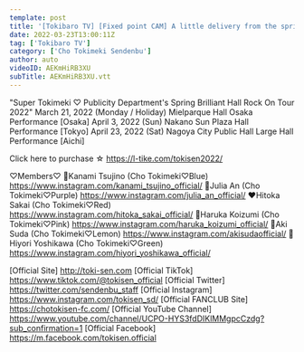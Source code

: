 ```yaml
---
template: post
title: '[Tokibaro TV] [Fixed point CAM] A little delivery from the spring hall tour site in Osaka / epi.167'
date: 2022-03-23T13:00:11Z
tag: ['Tokibaro TV']
category: ['Cho Tokimeki Sendenbu']
author: auto 
videoID: AEKmHiRB3XU
subTitle: AEKmHiRB3XU.vtt
---
```

"Super Tokimeki ♡ Publicity Department's Spring Brilliant Hall Rock On Tour 2022"
March 21, 2022 (Monday / Holiday) Mielparque Hall Osaka Performance [Osaka]
April 3, 2022 (Sun) Nakano Sun Plaza Hall Performance [Tokyo]
April 23, 2022 (Sat) Nagoya City Public Hall Large Hall Performance [Aichi]

Click here to purchase ☆
https://l-tike.com/tokisen2022/

♡Members♡
💙Kanami Tsujino (Cho Tokimeki♡Blue) https://www.instagram.com/kanami_tsujino_official/
💜Julia An (Cho Tokimeki♡Purple) https://www.instagram.com/julia_an_official/
❤️Hitoka Sakai (Cho Tokimeki♡Red) https://www.instagram.com/hitoka_sakai_official/
💖Haruka Koizumi (Cho Tokimeki♡Pink) https://www.instagram.com/haruka_koizumi_official/
💛Aki Suda (Cho Tokimeki♡Lemon) https://www.instagram.com/akisudaofficial/
💚Hiyori Yoshikawa (Cho Tokimeki♡Green) https://www.instagram.com/hiyori_yoshikawa_official/

[Official Site] http://toki-sen.com
[Official TikTok] https://www.tiktok.com/@tokisen_official
[Official Twitter] https://twitter.com/sendenbu_staff
[Official Instagram] https://www.instagram.com/tokisen_sd/
[Official FANCLUB Site] https://chotokisen-fc.com/
[Official YouTube Channel] https://www.youtube.com/channel/UCPO-HYS3fdDIKlMMgpcCzdg?sub_confirmation=1
[Official Facebook] https://m.facebook.com/tokisen.official